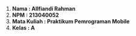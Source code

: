 1. **Nama : Allfiandi Rahman**
2. **NPM : 213040052**
3. **Mata Kuliah : Praktikum Pemrograman Mobile**
4. **Kelas : A**